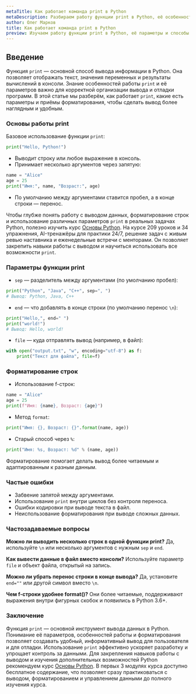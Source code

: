 ```yaml
---
metaTitle: Как работает команда print в Python
metaDescription: Разбираем работу функции print в Python, её особенности, параметры форматирования и использование для вывода данных в консоль.
author: Олег Марков
title: Как работает команда print в Python
preview: Изучаем работу функции print в Python, её параметры и способы форматирования вывода данных в консоль.
---
```


## Введение

Функция `print` — основной способ вывода информации в Python. Она позволяет отображать текст, значения переменных и результаты вычислений в консоли. Знание особенностей работы `print` и её параметров важно для корректной организации вывода и отладки программ.
В этой статье мы разберём, как работает `print`, какие есть параметры и приёмы форматирования, чтобы сделать вывод более наглядным и удобным.

### Основы работы print

Базовое использование функции `print`:

```python
print("Hello, Python!")
```

* Выводит строку или любое выражение в консоль.
* Принимает несколько аргументов через запятую:

```python
name = "Alice"
age = 25
print("Имя:", name, "Возраст:", age)
```

* По умолчанию между аргументами ставится пробел, а в конце строки — перенос.

Чтобы глубже понять работу с выводом данных, форматирование строк и использование различных параметров `print` в реальных задачах Python, полезно изучить курс [Основы Python](https://purpleschool.ru/course/python-basics?utm_source=knowledgebase&utm_medium=article&utm_campaign=Kak_rabotaet_komanda_print_v_Python).
На курсе 209 уроков и 34 упражнения, AI-тренажёры для практики 24/7, решение задач с живым ревью наставника и еженедельные встречи с менторами. Он позволяет закрепить навыки работы с выводом и научиться использовать все возможности `print`.

### Параметры функции print

* `sep` — разделитель между аргументами (по умолчанию пробел):

```python
print("Python", "Java", "C++", sep=", ")
# Вывод: Python, Java, C++
```

* `end` — что добавлять в конце строки (по умолчанию перенос `\n`):

```python
print("Hello,", end=" ")
print("world!")
# Вывод: Hello, world!
```

* `file` — куда отправлять вывод (например, в файл):

```python
with open("output.txt", "w", encoding="utf-8") as f:
    print("Текст для файла", file=f)
```

### Форматирование строк

* Использование f-строк:

```python
name = "Alice"
age = 25
print(f"Имя: {name}, Возраст: {age}")
```

* Метод `format`:

```python
print("Имя: {}, Возраст: {}".format(name, age))
```

* Старый способ через `%`:

```python
print("Имя: %s, Возраст: %d" % (name, age))
```

Форматирование помогает делать вывод более читаемым и адаптированным к разным данным.

### Частые ошибки

* Забвение запятой между аргументами.
* Использование `print` внутри циклов без контроля переноса.
* Ошибки кодировки при выводе текста в файл.
* Неиспользование форматирования при выводе сложных данных.

### Частозадаваемые вопросы

**Можно ли выводить несколько строк в одной функции print?**
Да, используйте `\n` или несколько аргументов с нужным `sep` и `end`.

**Как вывести данные в файл вместо консоли?**
Используйте параметр `file` и объект файла, открытый на запись.

**Можно ли убрать перенос строки в конце вывода?**
Да, установите `end=""` или другой символ вместо `\n`.

**Чем f-строки удобнее format()?**
Они более читаемые, поддерживают выражения внутри фигурных скобок и появились в Python 3.6+.

### Заключение

Функция `print` — основной инструмент вывода данных в Python. Понимание её параметров, особенностей работы и форматирования позволяет создавать удобный, информативный вывод для пользователя и для отладки.
Использование `print` эффективно ускоряет разработку и упрощает контроль за данными. Для закрепления навыков работы с выводом и изучения дополнительных возможностей Python рекомендуем курс [Основы Python](https://purpleschool.ru/course/python-basics?utm_source=knowledgebase&utm_medium=article&utm_campaign=Kak_rabotaet_komanda_print_v_Python).
В первых 3 модулях курса доступно бесплатное содержание, что позволяет сразу практиковаться с выводом, форматированием и управлением данными до полного изучения курса.
